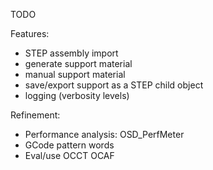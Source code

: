 TODO

Features:
- STEP assembly import
- generate support material
- manual support material
- save/export support as a STEP child object
- logging (verbosity levels)

Refinement:
- Performance analysis: OSD_PerfMeter
- GCode pattern words
- Eval/use OCCT OCAF
